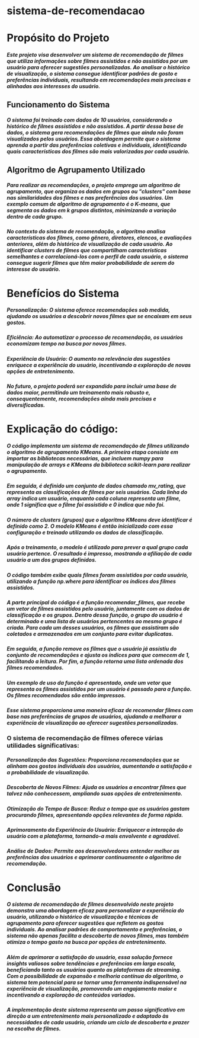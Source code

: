 # sistema-de-recomendacao
# Propósito do Projeto
##### Este projeto visa desenvolver um sistema de recomendação de filmes que utiliza informações sobre filmes assistidos e não assistidos por um usuário para oferecer sugestões personalizadas. Ao analisar o histórico de visualização, o sistema consegue identificar padrões de gosto e preferências individuais, resultando em recomendações mais precisas e alinhadas aos interesses do usuário.

## Funcionamento do Sistema
##### O sistema foi treinado com dados de 10 usuários, considerando o histórico de filmes assistidos e não assistidos. A partir dessa base de dados, o sistema gera recomendações de filmes que ainda não foram visualizados pelos usuários. Essa abordagem permite que o sistema aprenda a partir das preferências coletivas e individuais, identificando quais características dos filmes são mais valorizadas por cada usuário.

## Algoritmo de Agrupamento Utilizado
##### Para realizar as recomendações, o projeto emprega um algoritmo de agrupamento, que organiza os dados em grupos ou "clusters" com base nas similaridades dos filmes e nas preferências dos usuários. Um exemplo comum de algoritmo de agrupamento é o K-means, que segmenta os dados em k grupos distintos, minimizando a variação dentro de cada grupo.

##### No contexto do sistema de recomendação, o algoritmo analisa características dos filmes, como gênero, diretores, elencos, e avaliações anteriores, além do histórico de visualização de cada usuário. Ao identificar clusters de filmes que compartilham características semelhantes e correlacioná-los com o perfil de cada usuário, o sistema consegue sugerir filmes que têm maior probabilidade de serem do interesse do usuário.

# Benefícios do Sistema
##### Personalização: O sistema oferece recomendações sob medida, ajudando os usuários a descobrir novos filmes que se encaixam em seus gostos.
##### Eficiência: Ao automatizar o processo de recomendação, os usuários economizam tempo na busca por novos filmes.
##### Experiência do Usuário: O aumento na relevância das sugestões enriquece a experiência do usuário, incentivando a exploração de novas opções de entretenimento.
##### No futuro, o projeto poderá ser expandido para incluir uma base de dados maior, permitindo um treinamento mais robusto e, consequentemente, recomendações ainda mais precisas e diversificadas.


# Explicação do código:

##### O código implementa um sistema de recomendação de filmes utilizando o algoritmo de agrupamento KMeans. A primeira etapa consiste em importar as bibliotecas necessárias, que incluem numpy para manipulação de arrays e KMeans da biblioteca scikit-learn para realizar o agrupamento.

##### Em seguida, é definido um conjunto de dados chamado mv_rating, que representa as classificações de filmes por seis usuários. Cada linha do array indica um usuário, enquanto cada coluna representa um filme, onde 1 significa que o filme foi assistido e 0 indica que não foi.

##### O número de clusters (grupos) que o algoritmo KMeans deve identificar é definido como 2. O modelo KMeans é então inicializado com essa configuração e treinado utilizando os dados de classificação.

##### Após o treinamento, o modelo é utilizado para prever a qual grupo cada usuário pertence. O resultado é impresso, mostrando a afiliação de cada usuário a um dos grupos definidos.

##### O código também exibe quais filmes foram assistidos por cada usuário, utilizando a função np.where para identificar os índices dos filmes assistidos.

##### A parte principal do código é a função recomendar_filmes, que recebe um vetor de filmes assistidos pelo usuário, juntamente com os dados de classificação e os grupos. Dentro dessa função, o grupo do usuário é determinado e uma lista de usuários pertencentes ao mesmo grupo é criada. Para cada um desses usuários, os filmes que assistiram são coletados e armazenados em um conjunto para evitar duplicatas.

##### Em seguida, a função remove os filmes que o usuário já assistiu do conjunto de recomendações e ajusta os índices para que comecem de 1, facilitando a leitura. Por fim, a função retorna uma lista ordenada dos filmes recomendados.

##### Um exemplo de uso da função é apresentado, onde um vetor que representa os filmes assistidos por um usuário é passado para a função. Os filmes recomendados são então impressos.

##### Esse sistema proporciona uma maneira eficaz de recomendar filmes com base nas preferências de grupos de usuários, ajudando a melhorar a experiência de visualização ao oferecer sugestões personalizadas.

### O sistema de recomendação de filmes oferece várias utilidades significativas:

##### Personalização das Sugestões: Proporciona recomendações que se alinham aos gostos individuais dos usuários, aumentando a satisfação e a probabilidade de visualização.

##### Descoberta de Novos Filmes: Ajuda os usuários a encontrar filmes que talvez não conhecessem, ampliando suas opções de entretenimento.

##### Otimização do Tempo de Busca: Reduz o tempo que os usuários gastam procurando filmes, apresentando opções relevantes de forma rápida.

##### Aprimoramento da Experiência do Usuário: Enriquecer a interação do usuário com a plataforma, tornando-a mais envolvente e agradável.

##### Análise de Dados: Permite aos desenvolvedores entender melhor as preferências dos usuários e aprimorar continuamente o algoritmo de recomendação.

# Conclusão
##### O sistema de recomendação de filmes desenvolvido neste projeto demonstra uma abordagem eficaz para personalizar a experiência do usuário, utilizando o histórico de visualização e técnicas de agrupamento para oferecer sugestões que refletem os gostos individuais. Ao analisar padrões de comportamento e preferências, o sistema não apenas facilita a descoberta de novos filmes, mas também otimiza o tempo gasto na busca por opções de entretenimento.

##### Além de aprimorar a satisfação do usuário, essa solução fornece insights valiosos sobre tendências e preferências em larga escala, beneficiando tanto os usuários quanto as plataformas de streaming. Com a possibilidade de expansão e melhoria contínua do algoritmo, o sistema tem potencial para se tornar uma ferramenta indispensável na experiência de visualização, promovendo um engajamento maior e incentivando a exploração de conteúdos variados.

##### A implementação deste sistema representa um passo significativo em direção a um entretenimento mais personalizado e adaptado às necessidades de cada usuário, criando um ciclo de descoberta e prazer na escolha de filmes.